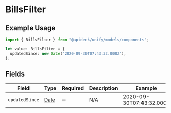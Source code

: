 # BillsFilter

## Example Usage

```typescript
import { BillsFilter } from "@apideck/unify/models/components";

let value: BillsFilter = {
  updatedSince: new Date("2020-09-30T07:43:32.000Z"),
};
```

## Fields

| Field                                                                                         | Type                                                                                          | Required                                                                                      | Description                                                                                   | Example                                                                                       |
| --------------------------------------------------------------------------------------------- | --------------------------------------------------------------------------------------------- | --------------------------------------------------------------------------------------------- | --------------------------------------------------------------------------------------------- | --------------------------------------------------------------------------------------------- |
| `updatedSince`                                                                                | [Date](https://developer.mozilla.org/en-US/docs/Web/JavaScript/Reference/Global_Objects/Date) | :heavy_minus_sign:                                                                            | N/A                                                                                           | 2020-09-30T07:43:32.000Z                                                                      |
